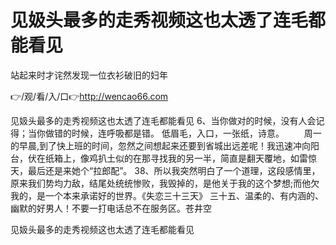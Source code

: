 # 见㚫头最多的走秀视频这也太透了连毛都能看见
站起来时才诧然发现一位衣衫破旧的妇年

👉/观/看/入/口👉http://wencao66.com

见㚫头最多的走秀视频这也太透了连毛都能看见	6、当你做对的时候，没有人会记得；当你做错的时候，连呼吸都是错。
低眉毛，入口，一张纸，诗意。
　　周一的早晨,到了快上班的时间，忽然之间想起来还要到省城出远差呢！我迅速冲向阳台，伏在纸箱上，像鸡扒土似的在那寻找我的另一半，简直是翻天覆地，如雷惊天，最后还是来她个“拉郎配”。
	38、所以我突然明白了一个道理，这段感情里，原来我们势均力敌，结尾处统统惨败，我毁掉的，是他关于我的这个梦想;而他欠我的，是一个本来承诺好的世界。《失恋三十三天》
	三十五、温柔的、有内涵的、幽默的好男人！不要一打电话总不在服务区。苍井空

见㚫头最多的走秀视频这也太透了连毛都能看见
